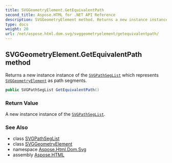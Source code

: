 ```yaml
---
title: SVGGeometryElement.GetEquivalentPath
second_title: Aspose.HTML for .NET API Reference
description: SVGGeometryElement method. Returns a new instance instance of the SVGPathSegList which represents SVGGeometryElement as path segments
type: docs
weight: 20
url: /net/aspose.html.dom.svg/svggeometryelement/getequivalentpath/
---
```

## SVGGeometryElement.GetEquivalentPath method

Returns a new instance instance of the [`SVGPathSegList`](../../../aspose.html.dom.svg.paths/svgpathseglist/) which represents [`SVGGeometryElement`](../) as path segments.

```csharp
public SVGPathSegList GetEquivalentPath()
```

### Return Value

A new instance instance of the [`SVGPathSegList`](../../../aspose.html.dom.svg.paths/svgpathseglist/).

### See Also

* class [SVGPathSegList](../../../aspose.html.dom.svg.paths/svgpathseglist/)
* class [SVGGeometryElement](../)
* namespace [Aspose.Html.Dom.Svg](../../svggeometryelement/)
* assembly [Aspose.HTML](../../../)
